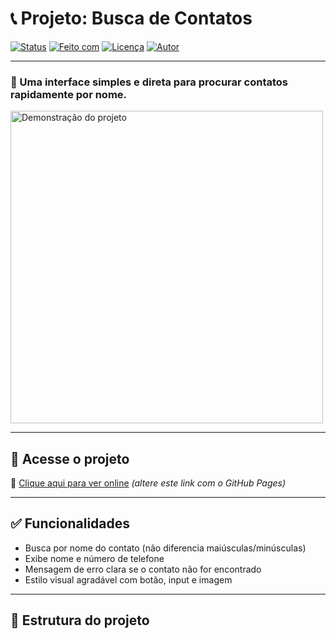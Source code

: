 # 📞 Projeto: Busca de Contatos

[![Status](https://img.shields.io/badge/status-em%20desenvolvimento-yellow)]()
[![Feito com](https://img.shields.io/badge/feito%20com-HTML%2C%20CSS%2C%20JS-blue)]()
[![Licença](https://img.shields.io/badge/licen%C3%A7a-MIT-green)]()
[![Autor](https://img.shields.io/badge/autor-Glaylson%20Guedes-orange)]()

---

### 🔎 Uma interface simples e direta para procurar contatos rapidamente por nome.

<img src="https://user-images.githubusercontent.com/placeholder/screenshot.jpg" alt="Demonstração do projeto" width="500"/>

---

## 🚀 Acesse o projeto

🔗 [Clique aqui para ver online](https://seu-usuario.github.io/nome-do-repositorio/) *(altere este link com o GitHub Pages)*

---

## ✅ Funcionalidades

- Busca por nome do contato (não diferencia maiúsculas/minúsculas)
- Exibe nome e número de telefone
- Mensagem de erro clara se o contato não for encontrado
- Estilo visual agradável com botão, input e imagem

---

## 📂 Estrutura do projeto

